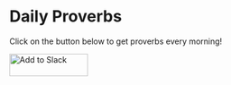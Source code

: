 # Daily Proverbs

Click on the button below to get proverbs every morning!

<a href="https://slack.com/oauth/authorize?client_id=331659713222.331660666310&scope=commands,incoming-webhook,team:read,chat:write:bot"><img alt="Add to Slack" height="40" width="139" src="https://platform.slack-edge.com/img/add_to_slack.png" srcset="https://platform.slack-edge.com/img/add_to_slack.png 1x, https://platform.slack-edge.com/img/add_to_slack@2x.png 2x" /></a>
